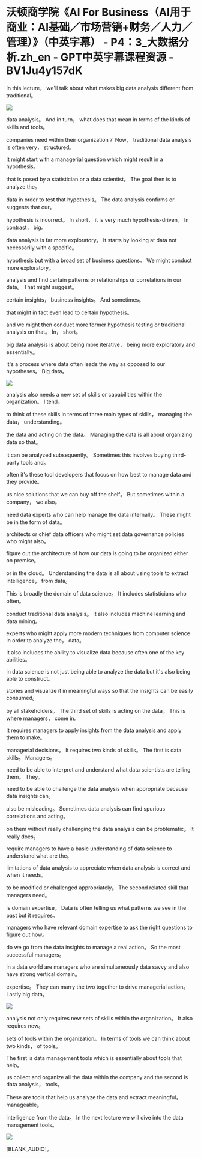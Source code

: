 # 沃顿商学院《AI For Business（AI用于商业：AI基础／市场营销+财务／人力／管理）》（中英字幕） - P4：3_大数据分析.zh_en - GPT中英字幕课程资源 - BV1Ju4y157dK

 In this lecture， we'll talk about what makes big data analysis different from traditional。



![](img/658b6ca335c769fd3d54df88d3c6b4ee_1.png)

 data analysis。 And in turn， what does that mean in terms of the kinds of skills and tools。

 companies need within their organization？ Now， traditional data analysis is often very， structured。

 It might start with a managerial question which might result in a hypothesis。

 that is posed by a statistician or a data scientist。 The goal then is to analyze the。

 data in order to test that hypothesis。 The data analysis confirms or suggests that our。

 hypothesis is incorrect。 In short， it is very much hypothesis-driven。 In contrast， big。

 data analysis is far more exploratory。 It starts by looking at data not necessarily with a specific。

 hypothesis but with a broad set of business questions。 We might conduct more exploratory。

 analysis and find certain patterns or relationships or correlations in our data。 That might suggest。

 certain insights， business insights。 And sometimes。

 that might in fact even lead to certain hypothesis。

 and we might then conduct more former hypothesis testing or traditional analysis on that。 In， short。

 big data analysis is about being more iterative， being more exploratory and essentially。

 it's a process where data often leads the way as opposed to our hypotheses。 Big data。



![](img/658b6ca335c769fd3d54df88d3c6b4ee_3.png)

 analysis also needs a new set of skills or capabilities within the organization。 I tend。

 to think of these skills in terms of three main types of skills， managing the data， understanding。

 the data and acting on the data。 Managing the data is all about organizing data so that。

 it can be analyzed subsequently。 Sometimes this involves buying third-party tools and。

 often it's these tool developers that focus on how best to manage data and they provide。

 us nice solutions that we can buy off the shelf。 But sometimes within a company， we also。

 need data experts who can help manage the data internally。 These might be in the form of data。

 architects or chief data officers who might set data governance policies who might also。

 figure out the architecture of how our data is going to be organized either on premise。

 or in the cloud。 Understanding the data is all about using tools to extract intelligence， from data。

 This is broadly the domain of data science。 It includes statisticians who often。

 conduct traditional data analysis。 It also includes machine learning and data mining。

 experts who might apply more modern techniques from computer science in order to analyze the， data。

 It also includes the ability to visualize data because often one of the key abilities。

 in data science is not just being able to analyze the data but it's also being able to construct。

 stories and visualize it in meaningful ways so that the insights can be easily consumed。

 by all stakeholders。 The third set of skills is acting on the data。 This is where managers， come in。

 It requires managers to apply insights from the data analysis and apply them to make。

 managerial decisions。 It requires two kinds of skills。 The first is data skills。 Managers。

 need to be able to interpret and understand what data scientists are telling them。 They。

 need to be able to challenge the data analysis when appropriate because data insights can。

 also be misleading。 Sometimes data analysis can find spurious correlations and acting。

 on them without really challenging the data analysis can be problematic。 It really does。

 require managers to have a basic understanding of data science to understand what are the。

 limitations of data analysis to appreciate when data analysis is correct and when it needs。

 to be modified or challenged appropriately。 The second related skill that managers need。

 is domain expertise。 Data is often telling us what patterns we see in the past but it requires。

 managers who have relevant domain expertise to ask the right questions to figure out how。

 do we go from the data insights to manage a real action。 So the most successful managers。

 in a data world are managers who are simultaneously data savvy and also have strong vertical domain。

 expertise。 They can marry the two together to drive managerial action。 Lastly big data。



![](img/658b6ca335c769fd3d54df88d3c6b4ee_5.png)

 analysis not only requires new sets of skills within the organization。 It also requires new。

 sets of tools within the organization。 In terms of tools we can think about two kinds， of tools。

 The first is data management tools which is essentially about tools that help。

 us collect and organize all the data within the company and the second is data analysis， tools。

 These are tools that help us analyze the data and extract meaningful， manageable。

 intelligence from the data。 In the next lecture we will dive into the data management tools。



![](img/658b6ca335c769fd3d54df88d3c6b4ee_7.png)

 [BLANK_AUDIO]。
